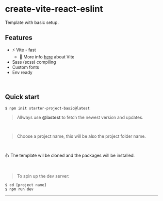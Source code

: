 # create-vite-react-eslint

Template with basic setup.

## Features

- ⚡ Vite - fast
  - 🔗 More info [here](https://vitejs.dev/) about Vite
- Sass (scss) compiling
- Custom fonts
- Env ready

<br/>

## Quick start

```
$ npm init starter-project-basic@latest
```

> Allways use **@lastest** to fetch the newest version and updates.

<br />

> Choose a project name, this will be also the project folder name.

<br />

👍 The template wil be cloned and the packages will be installed.

<br />

> To spin up the dev server:

```
$ cd [project name]
$ npm run dev
```

---

